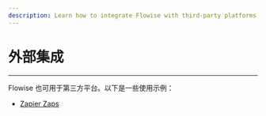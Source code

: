 ```yaml
---
description: Learn how to integrate Flowise with third-party platforms
---
```


# 外部集成

***

Flowise 也可用于第三方平台。以下是一些使用示例：

* [Zapier Zaps](zapier-zaps_zh.md)
